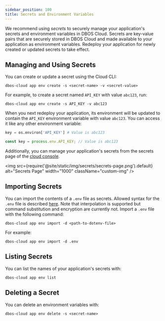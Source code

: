 ```yaml
---
sidebar_position: 100
title: Secrets and Environment Variables
---
```


We recommend using _secrets_ to securely manage your application's secrets and environment variables in DBOS Cloud.
Secrets are key-value pairs that are securely stored in DBOS Cloud and made available to your application as environment variables.
Redeploy your application for newly created or updated secrets to take effect.

## Managing and Using Secrets

You can create or update a secret using the Cloud CLI:

```
dbos-cloud app env create -s <secret-name> -v <secret-value>
```

For example, to create a secret named `API_KEY` with value `abc123`, run:

```
dbos-cloud app env create -s API_KEY -v abc123
```

When you next redeploy your application, its environment will be updated to contain the `API_KEY` environment variable with value `abc123`.
You can access it like any other environment variable:

<Tabs groupId="language">
<TabItem value="python" label="Python">

```python
key = os.environ['API_KEY'] # Value is abc123
```
</TabItem>

<TabItem value="typescript" label="Typescript">

```typescript
const key = process.env.API_KEY; // Value is abc123
```
</TabItem>
</Tabs>

Additionally, you can manage your application's secrets from the secrets page of the [cloud console](https://console.dbos.dev).

<img src={require('@site/static/img/secrets/secrets-page.png').default} alt="Secrets Page" width="1000" className="custom-img" />

## Importing Secrets

You can import the contents of a `.env` file as secrets.
Allowed syntax for the `.env` file is described [here](https://dotenvx.com/docs/env-file). Note that interpolation is supported but command substitution and encryption are currently not.
Import a `.env` file with the following command:

```shell
dbos-cloud app env import -d <path-to-dotenv-file>
```

For example:


```shell
dbos-cloud app env import -d .env
```

## Listing Secrets

You can list the names of your application's secrets with:

```shell
dbos-cloud app env list
```

## Deleting a Secret

You can delete an environment variables with:

```shell
dbos-cloud app env delete -s <secret-name>
```

